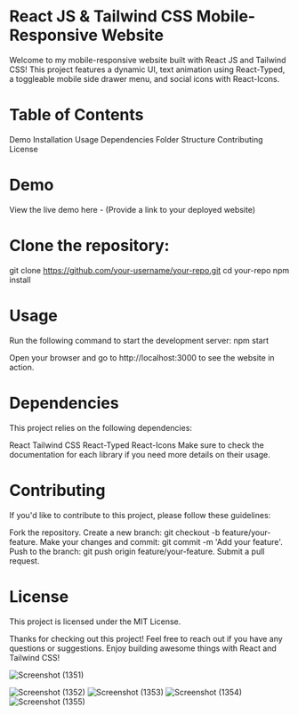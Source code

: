 # React JS & Tailwind CSS Mobile-Responsive Website

Welcome to my mobile-responsive website built with React JS and Tailwind CSS! This project features a dynamic UI, text animation using React-Typed, 
a toggleable mobile side drawer menu, and social icons with React-Icons.

# Table of Contents
Demo
Installation
Usage
Dependencies
Folder Structure
Contributing
License

# Demo
View the live demo here - (Provide a link to your deployed website)

# Clone the repository:
git clone https://github.com/your-username/your-repo.git
cd your-repo
npm install

# Usage
Run the following command to start the development server:
npm start

Open your browser and go to http://localhost:3000 to see the website in action.

# Dependencies
This project relies on the following dependencies:

React
Tailwind CSS
React-Typed
React-Icons
Make sure to check the documentation for each library if you need more details on their usage.

# Contributing
If you'd like to contribute to this project, please follow these guidelines:

Fork the repository.
Create a new branch: git checkout -b feature/your-feature.
Make your changes and commit: git commit -m 'Add your feature'.
Push to the branch: git push origin feature/your-feature.
Submit a pull request.
# License
This project is licensed under the MIT License.

Thanks for checking out this project! Feel free to reach out if you have any questions or suggestions. 
Enjoy building awesome things with React and Tailwind CSS!



![Screenshot (1351)](https://github.com/IT21754470/Ecommerce-Site/assets/110586268/eba89cfe-57ca-4926-84b4-2a597d2b5c7c)

![Screenshot (1352)](https://github.com/IT21754470/Ecommerce-Site/assets/110586268/d63e70bf-c345-4487-9e3a-458b61587b2b)
![Screenshot (1353)](https://github.com/IT21754470/Ecommerce-Site/assets/110586268/885895c3-13d0-4bae-ba4d-af5ab203c8b9)
![Screenshot (1354)](https://github.com/IT21754470/Ecommerce-Site/assets/110586268/61c85e92-c982-47fc-8b60-45d011b013e8)
![Screenshot (1355)](https://github.com/IT21754470/Ecommerce-Site/assets/110586268/e62be1e7-954e-4e04-9909-c6937c1f1410)









